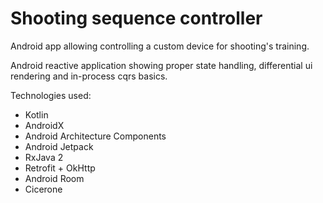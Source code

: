 # Shooting sequence controller
Android app allowing controlling a custom device for shooting's training.

Android reactive application showing proper state handling, differential ui rendering and in-process cqrs basics.

Technologies used:
 * Kotlin
 * AndroidX
 * Android Architecture Components
 * Android Jetpack
 * RxJava 2
 * Retrofit + OkHttp
 * Android Room
 * Cicerone



